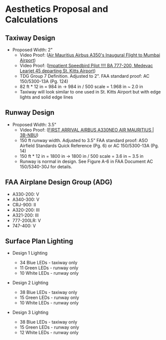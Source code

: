 # Aesthetics Proposal and Calculations

## Taxiway Design

* Proposed Width: 2"
   * Video Proof: ([Air Mauritius Airbus A350's Inaugural Flight to Mumbai Airport](https://www.youtube.com/watch?v=xiXzyK4lYk4))
   * Video Proof: ([Impatient Speedbird Pilot !!!! BA 777-200, Medevac Learjet 45 departing St. Kitts Airport](https://www.youtube.com/watch?v=Uhsx6V57HtQ))
   * TDG Group 7 Definition. Adjusted to 2". FAA standard proof: AC 150/5300-13A (Pg. 124)
   * 82 ft * 12 in = 984 in -> 984 in / 500 scale = 1.968 in ~ 2.0 in
   * Taxiway will look similar to one used in St. Kitts Airport but with edge lights and solid edge lines

## Runway Design

* Proposed Width: 3.5"
   * Video Proof: ([FIRST ARRIVAL AIRBUS A330NEO AIR MAURITIUS | 3B-NBU](https://www.youtube.com/watch?v=OMwm9KzwcnQ))
   * 150 ft runway width. Adjusted to 3.5" FAA standard proof: ASO Airfield Standards Quick Reference (Pg. 6) or AC 150/5300-13A (Pg. 14)
   * 150 ft * 12 in = 1800 in -> 1800 in / 500 scale = 3.6 in ~ 3.5 in
   * Runway is normal in design. See Figure A-6 in FAA Document AC 150/5340-30J for details.

## FAA Airplane Design Group (ADG)

* A330-200:   V
* A340-300:   V
* CRJ-900:    II
* A320-200:   III
* A321-200:   III
* 777-200LR:  V
* 747-400:    V

## Surface Plan Lighting

* Design 1 Lighting
   * 34 Blue LEDs - taxiway only
   * 11 Green LEDs - runway only
   * 10 White LEDs - runway only

* Design 2 Lighting
   * 38 Blue LEDs - taxiway only
   * 15 Green LEDs - runway only
   * 10 White LEDs - runway only

* Design 3 Lighting
   * 38 Blue LEDs - taxiway only
   * 15 Green LEDs - runway only
   * 12 White LEDs - runway only